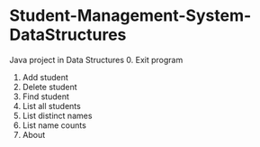 # Student-Management-System-DataStructures
Java project in Data Structures
0. Exit program
1. Add student
2. Delete student
3. Find student
4. List all students
5. List distinct names
6. List name counts
7. About
